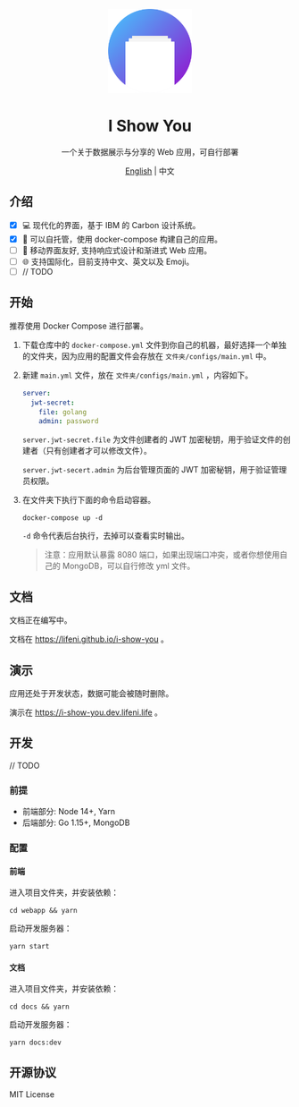<p align="center">
  <img width="150px" alt="Logo" src="logo.svg" />
</p>

<h1 align="center">I Show You</h1>
<p align="center">一个关于数据展示与分享的 Web 应用，可自行部署</p>
<p align="center"><a href="README.md">English</a> | 中文</p>

## 介绍

- [x] 💻 现代化的界面，基于 IBM 的 Carbon 设计系统。
- [x] 🚀 可以自托管，使用 docker-compose 构建自己的应用。
- [ ] 📱 移动界面友好, 支持响应式设计和渐进式 Web 应用。
- [ ] 🌐 支持国际化，目前支持中文、英文以及 Emoji。
- [ ] // TODO

## 开始

推荐使用 Docker Compose 进行部署。

1. 下载仓库中的 `docker-compose.yml` 文件到你自己的机器，最好选择一个单独的文件夹，因为应用的配置文件会存放在 `文件夹/configs/main.yml` 中。
   
2. 新建 `main.yml` 文件，放在 `文件夹/configs/main.yml` ，内容如下。

    ```yml
    server:
      jwt-secret:
        file: golang
        admin: password
    ```

    `server.jwt-secret.file` 为文件创建者的 JWT 加密秘钥，用于验证文件的创建者（只有创建者才可以修改文件）。

    `server.jwt-secert.admin` 为后台管理页面的 JWT 加密秘钥，用于验证管理员权限。
    
3. 在文件夹下执行下面的命令启动容器。

    ```shell
    docker-compose up -d
    ```

    `-d` 命令代表后台执行，去掉可以查看实时输出。
    
    > 注意：应用默认暴露 8080 端口，如果出现端口冲突，或者你想使用自己的 MongoDB，可以自行修改 yml 文件。

## 文档

文档正在编写中。

文档在 https://lifeni.github.io/i-show-you 。

## 演示

应用还处于开发状态，数据可能会被随时删除。

演示在 https://i-show-you.dev.lifeni.life 。

## 开发

// TODO

### 前提

- 前端部分: Node 14+, Yarn
- 后端部分: Go 1.15+, MongoDB

### 配置

#### 前端

进入项目文件夹，并安装依赖：

```shell script
cd webapp && yarn
```

启动开发服务器：

```shell script
yarn start
```

#### 文档

进入项目文件夹，并安装依赖：

```shell script
cd docs && yarn
```

启动开发服务器：

```shell script
yarn docs:dev
```

## 开源协议

MIT License
